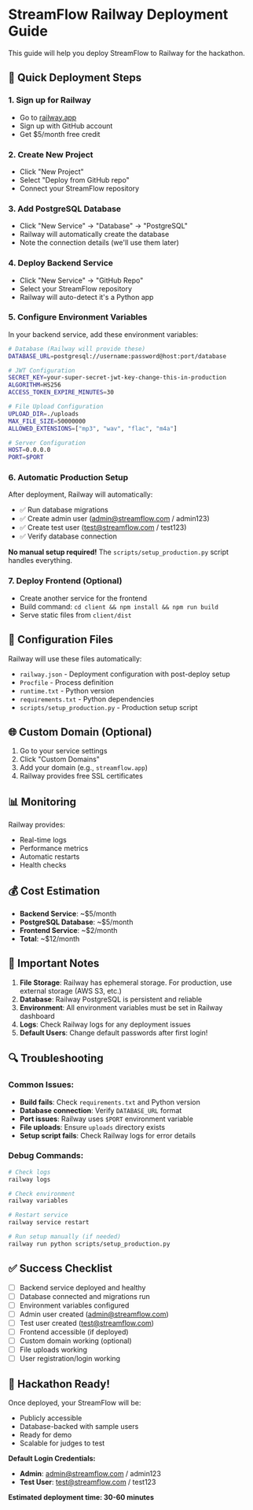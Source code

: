 # StreamFlow Railway Deployment Guide

This guide will help you deploy StreamFlow to Railway for the hackathon.

## 🚀 Quick Deployment Steps

### 1. **Sign up for Railway**
- Go to [railway.app](https://railway.app)
- Sign up with GitHub account
- Get $5/month free credit

### 2. **Create New Project**
- Click "New Project"
- Select "Deploy from GitHub repo"
- Connect your StreamFlow repository

### 3. **Add PostgreSQL Database**
- Click "New Service" → "Database" → "PostgreSQL"
- Railway will automatically create the database
- Note the connection details (we'll use them later)

### 4. **Deploy Backend Service**
- Click "New Service" → "GitHub Repo"
- Select your StreamFlow repository
- Railway will auto-detect it's a Python app

### 5. **Configure Environment Variables**
In your backend service, add these environment variables:

```bash
# Database (Railway will provide these)
DATABASE_URL=postgresql://username:password@host:port/database

# JWT Configuration
SECRET_KEY=your-super-secret-jwt-key-change-this-in-production
ALGORITHM=HS256
ACCESS_TOKEN_EXPIRE_MINUTES=30

# File Upload Configuration
UPLOAD_DIR=./uploads
MAX_FILE_SIZE=50000000
ALLOWED_EXTENSIONS=["mp3", "wav", "flac", "m4a"]

# Server Configuration
HOST=0.0.0.0
PORT=$PORT
```

### 6. **Automatic Production Setup**
After deployment, Railway will automatically:
- ✅ Run database migrations
- ✅ Create admin user (admin@streamflow.com / admin123)
- ✅ Create test user (test@streamflow.com / test123)
- ✅ Verify database connection

**No manual setup required!** The `scripts/setup_production.py` script handles everything.

### 7. **Deploy Frontend (Optional)**
- Create another service for the frontend
- Build command: `cd client && npm install && npm run build`
- Serve static files from `client/dist`

## 🔧 Configuration Files

Railway will use these files automatically:
- `railway.json` - Deployment configuration with post-deploy setup
- `Procfile` - Process definition
- `runtime.txt` - Python version
- `requirements.txt` - Python dependencies
- `scripts/setup_production.py` - Production setup script

## 🌐 Custom Domain (Optional)

1. Go to your service settings
2. Click "Custom Domains"
3. Add your domain (e.g., `streamflow.app`)
4. Railway provides free SSL certificates

## 📊 Monitoring

Railway provides:
- Real-time logs
- Performance metrics
- Automatic restarts
- Health checks

## 💰 Cost Estimation

- **Backend Service**: ~$5/month
- **PostgreSQL Database**: ~$5/month
- **Frontend Service**: ~$2/month
- **Total**: ~$12/month

## 🚨 Important Notes

1. **File Storage**: Railway has ephemeral storage. For production, use external storage (AWS S3, etc.)
2. **Database**: Railway PostgreSQL is persistent and reliable
3. **Environment**: All environment variables must be set in Railway dashboard
4. **Logs**: Check Railway logs for any deployment issues
5. **Default Users**: Change default passwords after first login!

## 🔍 Troubleshooting

### Common Issues:
- **Build fails**: Check `requirements.txt` and Python version
- **Database connection**: Verify `DATABASE_URL` format
- **Port issues**: Railway uses `$PORT` environment variable
- **File uploads**: Ensure `uploads` directory exists
- **Setup script fails**: Check Railway logs for error details

### Debug Commands:
```bash
# Check logs
railway logs

# Check environment
railway variables

# Restart service
railway service restart

# Run setup manually (if needed)
railway run python scripts/setup_production.py
```

## ✅ Success Checklist

- [ ] Backend service deployed and healthy
- [ ] Database connected and migrations run
- [ ] Environment variables configured
- [ ] Admin user created (admin@streamflow.com)
- [ ] Test user created (test@streamflow.com)
- [ ] Frontend accessible (if deployed)
- [ ] Custom domain working (optional)
- [ ] File uploads working
- [ ] User registration/login working

## 🎯 Hackathon Ready!

Once deployed, your StreamFlow will be:
- Publicly accessible
- Database-backed with sample users
- Ready for demo
- Scalable for judges to test

**Default Login Credentials:**
- **Admin**: admin@streamflow.com / admin123
- **Test User**: test@streamflow.com / test123

**Estimated deployment time: 30-60 minutes** 
